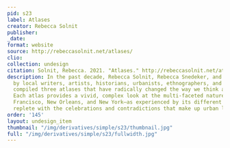 ```yaml
---
pid: s23
label: Atlases
creator: Rebecca Solnit
publisher:
_date:
format: website
source: http://rebeccasolnit.net/atlases/
clio:
collection: undesign
citation: Solnit, Rebecca. 2021. "Atlases." http://rebeccasolnit.net/atlases/
description: In the past decade, Rebecca Solnit, Rebecca Snedeker, and Joshua Jelly-Schapiro—aided
  by local writers, artists, historians, urbanists, ethnographers, and cartographers—have
  compiled three atlases that have radically changed the way we think about place.
  Each atlas provides a vivid, complex look at the multi-faceted nature of a city—San
  Francisco, New Orleans, and New York—as experienced by its different inhabitants,
  replete with the celebrations and contradictions that make up urban life.
order: '145'
layout: undesign_item
thumbnail: "/img/derivatives/simple/s23/thumbnail.jpg"
full: "/img/derivatives/simple/s23/fullwidth.jpg"
---
```

